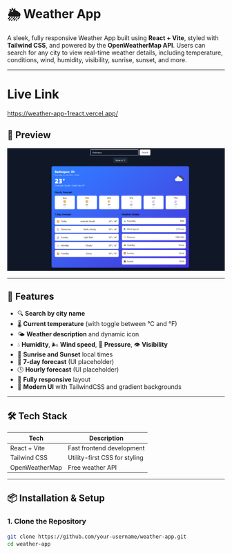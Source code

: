 # 🌦️ Weather App

A sleek, fully responsive Weather App built using **React + Vite**, styled with **Tailwind CSS**, and powered by the **OpenWeatherMap API**. Users can search for any city to view real-time weather details, including temperature, conditions, wind, humidity, visibility, sunrise, sunset, and more.

---
# Live Link
https://weather-app-1react.vercel.app/

## 📸 Preview

![Weather App Preview](./public/Screenshot.png)

---

## 🚀 Features

- 🔍 **Search by city name**
- 🌡️ **Current temperature** (with toggle between °C and °F)
- 🌤️ **Weather description** and dynamic icon
- 💧 **Humidity**, 🌬️ **Wind speed**, 🔆 **Pressure**, 👁️ **Visibility**
- 🌅 **Sunrise and Sunset** local times
- 📆 **7-day forecast** (UI placeholder)
- 🕓 **Hourly forecast** (UI placeholder)
- 📱 **Fully responsive** layout
- 🎨 **Modern UI** with TailwindCSS and gradient backgrounds

---

## 🛠️ Tech Stack

| Tech           | Description                              |
|----------------|------------------------------------------|
| React + Vite   | Fast frontend development                |
| Tailwind CSS   | Utility-first CSS for styling            |
| OpenWeatherMap | Free weather API                         |

---

## 📦 Installation & Setup

### 1. Clone the Repository

```bash
git clone https://github.com/your-username/weather-app.git
cd weather-app
